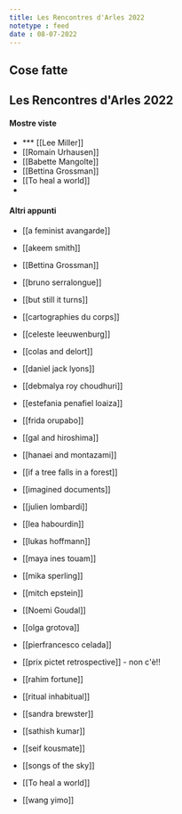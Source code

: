```yaml
---
title: Les Rencontres d'Arles 2022
notetype : feed
date : 08-07-2022
---
```


## Cose fatte

## Les Rencontres d'Arles 2022

#### Mostre viste

- *** [[Lee Miller]]
- [[Romain Urhausen]] 
- [[Babette Mangolte]]
- [[Bettina Grossman]]
- [[To heal a world]]
- 


#### Altri appunti
 
- [[a feminist avangarde]]
- [[akeem smith]]

- [[Bettina Grossman]]
- [[bruno serralongue]]
- [[but still it turns]]
- [[cartographies du corps]]
- [[celeste leeuwenburg]]
- [[colas and delort]]
- [[daniel jack lyons]]
- [[debmalya roy choudhuri]]
- [[estefania penafiel loaiza]]
- [[frida orupabo]]
- [[gal and hiroshima]]
- [[hanaei and montazami]]
- [[if a tree falls in a forest]]
- [[imagined documents]]
- [[julien lombardi]]
- [[lea habourdin]]
- [[lukas hoffmann]]
- [[maya ines touam]]
- [[mika sperling]]
- [[mitch epstein]]
- [[Noemi Goudal]]
- [[olga grotova]]
- [[pierfrancesco celada]]
- [[prix pictet retrospective]] - non c'è!!
- [[rahim fortune]]
- [[ritual inhabitual]]

- [[sandra brewster]]
- [[sathish kumar]]
- [[seif kousmate]]
- [[songs of the sky]]
- [[To heal a world]]
- [[wang yimo]]